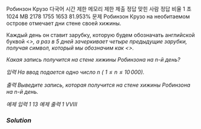 Робинзон Крузо 다국어
시간 제한	메모리 제한	제출	정답	맞힌 사람	정답 비율
1 초	1024 MB	2178	1755	1653	81.953%
문제
Робинзон Крузо на необитаемом острове отмечает дни стене своей хижины.

Каждый день он ставит зарубку, которую будем обозначать английской буквой <<I>>, а раз в 5 дней зачеркивает четыре предыдущие зарубки, получая символ, который мы обозначим как <<V>>.

Какая запись получится на стене хижины Робинзона на 
$n$-й день?

입력
На ввод подается одно число 
$n$ (
$1 \le n \le 10\,000$).

출력
Выведите запись, которая получится на стене хижины Робинзона на 
$n$-й день.

예제 입력 1 
13
예제 출력 1 
VVIII

### Solution
